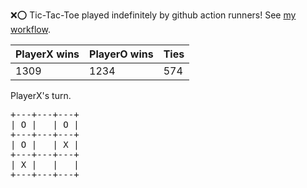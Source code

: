 :x::o: Tic-Tac-Toe played indefinitely by github action runners! See [my workflow](.github/workflows/play.yaml).

|PlayerX wins|PlayerO wins|Ties|
|-|-|-|
|1309|1234|574|

PlayerX's turn.

<pre>
+---+---+---+
| O |   | O |
+---+---+---+
| O |   | X |
+---+---+---+
| X |   |   |
+---+---+---+
</pre>